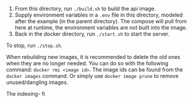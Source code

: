 1. From this directory, run `./build.sh` to build the api image.
2. Supply environment variables in a `.env` file in this directory, modeled after the example (in the parent directory). The compose will pull from here at runtime, the environment variables are not built into the image.
3. Back in the docker directory, run `./start.sh` to start the server.

To stop, run `./stop.sh`.

When rebuilding new images, it is recommended to delete the old ones when they are no longer needed. You can do so with the following command: `docker rmi <image id>`. The image ids can be found from the `docker images` command. Or simply use `docker image prune` to remove unused/dangling images.

The indexing- fi